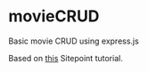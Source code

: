 # movieCRUD
Basic movie CRUD using express.js

Based on [this](http://www.sitepoint.com/creating-restful-apis-express-4/) Sitepoint tutorial.
